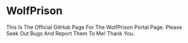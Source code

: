﻿# WolfPrison
This Is The Official GitHub Page For The WolfPrison Portal Page.
Please Seek Out Bugs And Report Them To Me!
Thank You.

